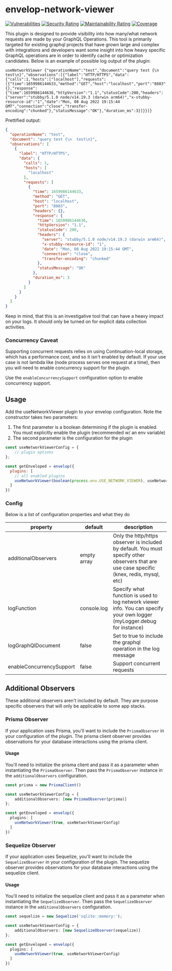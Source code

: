 # envelop-network-viewer
[![Vulnerabilities](https://sonarcloud.io/api/project_badges/measure?project=FormidableLabs_envelop-network-viewer&metric=vulnerabilities)](https://sonarcloud.io/summary/new_code?id=FormidableLabs_envelop-network-viewer)
[![Security Rating](https://sonarcloud.io/api/project_badges/measure?project=FormidableLabs_envelop-network-viewer&metric=security_rating)](https://sonarcloud.io/summary/new_code?id=FormidableLabs_envelop-network-viewer)
[![Maintainability Rating](https://sonarcloud.io/api/project_badges/measure?project=FormidableLabs_envelop-network-viewer&metric=sqale_rating)](https://sonarcloud.io/summary/new_code?id=FormidableLabs_envelop-network-viewer)
[![Coverage](https://sonarcloud.io/api/project_badges/measure?project=FormidableLabs_envelop-network-viewer&metric=coverage)](https://sonarcloud.io/summary/new_code?id=FormidableLabs_envelop-network-viewer)

This plugin is designed to provide visibility into how many/what network requests are made by your GraphQL Operations. 
This tool is primarily targeted for existing graphql projects that have grown large and complex with integrations and 
developers want some insight into how heavy specific GraphQL operations are in order to identify cache or optimization 
candidates. Below is an example of possible log output of the plugin:

```
useNetworkViewer {"operationName":"test","document":"query test {\n  test\n}","observations":[{"label":"HTTP/HTTPS","data":{"calls":1,"hosts":["localhost"],"requests":[{"time":1659986144633,"method":"GET","host":"localhost","port":"8883","headers":{},"response":{"time":1659986144636,"httpVersion":"1.1","statusCode":200,"headers":{"server":"stubby/5.1.0 node/v14.19.3 (darwin arm64)","x-stubby-resource-id":"1","date":"Mon, 08 Aug 2022 19:15:44 GMT","connection":"close","transfer-encoding":"chunked"},"statusMessage":"OK"},"duration_ms":3}]}}]}
```

Prettified output:
```JSON
{
  "operationName": "test",
  "document": "query test {\n  test\n}",
  "observations": [
    {
      "label": "HTTP/HTTPS",
      "data": {
        "calls": 1,
        "hosts": [
          "localhost"
        ],
        "requests": [
          {
            "time": 1659986144633,
            "method": "GET",
            "host": "localhost",
            "port": "8883",
            "headers": {},
            "response": {
              "time": 1659986144636,
              "httpVersion": "1.1",
              "statusCode": 200,
              "headers": {
                "server": "stubby/5.1.0 node/v14.19.3 (darwin arm64)",
                "x-stubby-resource-id": "1",
                "date": "Mon, 08 Aug 2022 19:15:44 GMT",
                "connection": "close",
                "transfer-encoding": "chunked"
              },
              "statusMessage": "OK"
            },
            "duration_ms": 3
          }
        ]
      }
    }
  ]
}
```


Keep in mind, that this is an investigative tool that can have a heavy impact on your logs. It should only be turned on 
for explicit data collection activities.

### Concurrency Caveat
Supporting concurrent requests relies on using Continuation-local storage, which has a performance cost, and so it isn't enabled by default.
If your use case is not lambda like (node process serves one request at a time), then you will need to enable concurrency support for the plugin.

Use the `enableConcurrencySupport` configuration option to enable concurrency support. 

## Usage
Add the useNetworkViewer plugin to your envelop configuration. Note the constructor takes two parameters:
1. The first parameter is a boolean determining if the plugin is enabled. You must explicitly enable the plugin (recommended w/ an env variable)
2. The second parameter is the configuration for the plugin

```javascript
const useNetworkViewerConfig = {
    // plugin options
};

const getEnveloped = envelop({
  plugins: [
    // all enabled plugins
    useNetworkViewer(boolean(process.env.USE_NETWORK_VIEWER), useNetworkViewerConfig)
  ]
})
```

### Config
Below is a list of configuration properties and what they do

| property | default | description |
| --- | --- | --- |
| additionalObservers | empty array | Only the http/https observer is included by default. You must specify other observers that are use case specific (knex, redis, mysql, etc) |
| logFunction | console.log | Specify what function is used to log network viewer info. You can specify your own logger (myLogger.debug for instance) |
| logGraphQlDocument | false | Set to true to include the graphql operation in the log message |
| enableConcurrencySupport | false | Support concurrent requests |


## Additional Observers
These additional observers aren't included by default. They are purpose specific observers that will only be applicable to some app stacks.

### Prisma Observer
If your application uses Prisma, you'll want to include the `PrismaObserver` in your configuration of the plugin. 
The prisma client observer provides observations for your database interactions using the prisma client.

#### Usage
You'll need to initialize the prisma client and pass it as a parameter when instantiating the `PrismaObserver`. 
Then pass the `PrismaObserver` instance in the `additionalObservers` configuration.   

```typescript
const prisma = new PrismaClient()

const useNetworkViewerConfig = {
    additionalObservers: [new PrismaObserver(prisma)]
};

const getEnveloped = envelop({
  plugins: [
    useNetworkViewer(true, useNetworkViewerConfig)
  ]
})
```

### Sequelize Observer
If your application uses Sequelize, you'll want to include the `SequelizeObserver` in your configuration of the plugin. 
The sequelize observer provides observations for your database interactions using the sequelize client.

#### Usage
You'll need to initialize the sequelize client and pass it as a parameter when instantiating the `SequelizeObserver`. 
Then pass the `SequelizeObserver` instance in the `additionalObservers` configuration.   

```typescript
const sequelize = new Sequelize('sqlite::memory:');

const useNetworkViewerConfig = {
    additionalObservers: [new SequelizeObserver(sequelize)]
};

const getEnveloped = envelop({
  plugins: [
    useNetworkViewer(true, useNetworkViewerConfig)
  ]
})
```
